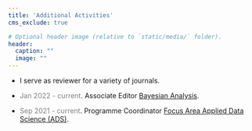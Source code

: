 ```yaml
---
title: 'Additional Activities'
cms_exclude: true

# Optional header image (relative to `static/media/` folder).
header:
  caption: ""
  image: ""
---
```


- I serve as reviewer for a variety of journals.

- <span style="color: grey;">Jan 2022 - current</span>. Associate Editor [Bayesian Analysis](https://projecteuclid.org/journals/bayesian-analysis).

- <span style="color: grey;">Sep 2021 - current</span>. Programme Coordinator [Focus Area Applied Data Science (ADS)](https://www.uu.nl/en/research/applied-data-science).

